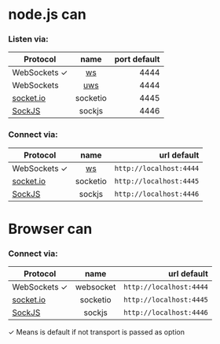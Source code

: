 
# node.js can
### Listen via:
| Protocol  | name | port default |
| ----------- |:-------:| -------:|
| WebSockets ✓ | [ws](https://github.com/websockets/ws) | 4444  |
| WebSockets    | [uws](https://github.com/uWebSockets/uWebSockets)  | 4444  |
| [socket.io](https://github.com/socketio/socket.io)    | socketio  | 4445  |
| [SockJS](https://github.com/sockjs/sockjs-node)    | sockjs  | 4446  |


### Connect via:
| Protocol  | name | url default |
| ----------- |:-------:| -------:|
| WebSockets ✓ | [ws](https://github.com/websockets/ws) | `http://localhost:4444`  |
| [socket.io](https://github.com/socketio/socket.io)    | socketio  | `http://localhost:4445`  |
| [SockJS](https://github.com/sockjs/sockjs-node)    | sockjs  | `http://localhost:4446`  |


# Browser can
### Connect via:
| Protocol  | name | url default |
| ----------- |:-------:| -------:|
| WebSockets ✓ | websocket | `http://localhost:4444`  |
| [socket.io](https://github.com/socketio/socket.io)    | socketio  | `http://localhost:4445`  |
| [SockJS](https://github.com/sockjs/sockjs-node)    | sockjs  | `http://localhost:4446`  |



✓ Means is default if not transport is passed as option



<!--
# By technology

### WebSockets ([ws](https://github.com/websockets/ws))
|    | Browser | node.js |
| ----------- |:-------:| -------:|
| __Browser__     | ❌ | ✅  |
| __node.js__     | ✅  | ✅  |

### [socket.io](https://github.com/socketio)
|   | Browser | node.js |
| ----------- |:-------:| -------:|
| __Browser__     | ❌ | ✅  |
| __node.js__     | ✅  | ✅  |

### [SockJS](https://github.com/sockjs)
|   | Browser | node.js |
| ----------- |:-------:| -------:|
| __Browser__     | ❌ | ✅  |
| __node.js__     | ✅  | ✅  |




# All

|             | Browser | node.js |
| ----------- |:-------:| -------:|
| __Browser__     | - | WebSockets, [socket.io](https://github.com/socketio), [SockJS](https://github.com/sockjs)  |
| __node.js__     | WebSockets, [socket.io](https://github.com/socketio), [SockJS](https://github.com/sockjs)  | WebSockets, [socket.io](https://github.com/socketio), [SockJS](https://github.com/sockjs)  |





# By Platform

| Browser | Listen | Connect |
| ---------- |:--:| --:|
| WebSockets    | ❌ |✅ |
| [socket.io](https://github.com/socketio)  | ❌ |✅ |
| [SockJS](https://github.com/sockjs)     | ❌ |✅ |

| node.js | Listen | Connect |
| --------------- |:--:| --:|
| WebSockets ([ws](https://github.com/websockets/ws)) | ✅ | ✅ |
| [socket.io](https://github.com/socketio)       | ✅ | ✅ |
| [SockJS](https://github.com/sockjs)          | ✅ | ✅ |
-->


